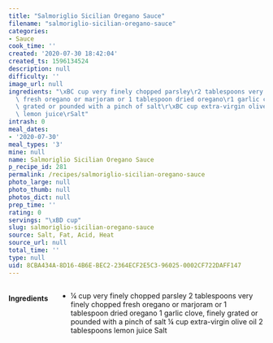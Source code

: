 ```yaml
---
title: "Salmoriglio Sicilian Oregano Sauce"
filename: "salmoriglio-sicilian-oregano-sauce"
categories:
- Sauce
cook_time: ''
created: '2020-07-30 18:42:04'
created_ts: 1596134524
description: null
difficulty: ''
image_url: null
ingredients: "\xBC cup very finely chopped parsley\r2 tablespoons very finely chopped\
  \ fresh oregano or marjoram or 1 tablespoon dried oregano\r1 garlic clove, finely\
  \ grated or pounded with a pinch of salt\r\xBC cup extra-virgin olive oil\r2 tablespoons\
  \ lemon juice\rSalt"
intrash: 0
meal_dates:
- '2020-07-30'
meal_types: '3'
mine: null
name: Salmoriglio Sicilian Oregano Sauce
p_recipe_id: 281
permalink: /recipes/salmoriglio-sicilian-oregano-sauce
photo_large: null
photo_thumb: null
photos_dict: null
prep_time: ''
rating: 0
servings: "\xBD cup"
slug: salmoriglio-sicilian-oregano-sauce
source: Salt, Fat, Acid, Heat
source_url: null
total_time: ''
type: null
uid: 8CBA434A-8D16-4B6E-BEC2-2364ECF2E5C3-96025-0002CF722DAFF147
---
```

<div class="large-8 medium-7 columns" id="writeup">	</div><!-- #writeup -->
</div><!-- #row-one -->
<div class="row" id="row-two">	<div class="medium-4 small-5 columns" id="ingredients"><h4>Ingredients</h4><div class="box box-ingredients content"><ul>
<li>¼ cup very finely chopped parsley
2 tablespoons very finely chopped fresh oregano or marjoram or 1 tablespoon dried oregano
1 garlic clove, finely grated or pounded with a pinch of salt
¼ cup extra-virgin olive oil
2 tablespoons lemon juice
Salt</li>
</ul>
</div>	</div>	<div class="medium-6 small-7 columns" id="directions">	</div>
